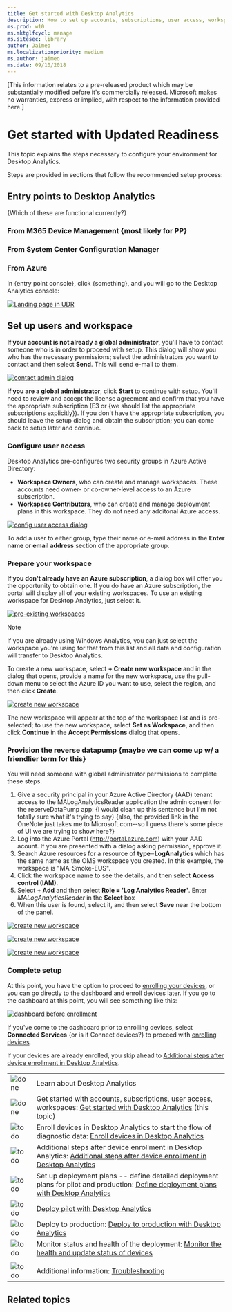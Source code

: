 ```yaml
---
title: Get started with Desktop Analytics
description: How to set up accounts, subscriptions, user access, workspaces
ms.prod: w10
ms.mktglfcycl: manage
ms.sitesec: library
author: Jaimeo
ms.localizationpriority: medium
ms.author: jaimeo
ms.date: 09/10/2018
---
```


[This information relates to a pre-released product which may be substantially modified before it's commercially released. Microsoft makes no warranties, express or implied, with respect to the information provided here.]

# Get started with Updated Readiness

This topic explains the steps necessary to configure your environment for Desktop Analytics. 

Steps are provided in sections that follow the recommended setup process:


## Entry points to Desktop Analytics
{Which of these are functional currently?}

### From M365 Device Management {most likely for PP}
### From System Center Configuration Manager
### From Azure

In {entry point console}, click {something}, and you will go to the Desktop Analytics console:


[![Landing page in UDR](UDRimages/UDR-landing.png)](UDRimages/UDR-landing.png)

## Set up users and workspace

**If your account is not already a global administrator**, you'll have to contact someone who is in order to proceed with setup. This dialog will show you who has the necessary permissions; select the administrators you want to contact and then select **Send**. This will send e-mail to them.

[![contact admin dialog](UDRimages/UDR-contact-admin.png)](UDRimages/UDR-contact-admin.png)


**If you are a global administrator**, click **Start** to continue with setup. You'll need to review and accept the license agreement and confirm that you have the appropriate subscription (E3 or {we should list the appropriate subscriptions explicitly}). If you don't have the appropriate subscription, you should leave the setup dialog and obtain the subscription; you can come back to setup later and continue.

### Configure user access

Desktop Analytics pre-configures two security groups in Azure Active Directory:

- **Workspace Owners**, who can create and manage workspaces. These accounts need owner- or co-owner-level access to an Azure subscription.
- **Workspace Contributors**, who can create and manage deployment plans in this workspace. They do not need any additonal Azure access.

[![config user access dialog](UDRimages/UDR-config-user.png)](UDRimages/UDR-config-user.png)

To add a user to either group, type their name or e-mail address in the **Enter name or email address** section of the appropriate group.

### Prepare your workspace

**If you don't already have an Azure subscription**, a dialog box will offer you the opportunity to obtain one. If you do have an Azure subscription, the portal will display all of your existing workspaces. To use an existing workspace for Desktop Analytics, just select it.

[![pre-existing workspaces](UDRimages/UDR-existing-workspaces.png)](UDRimages/UDR-existing-workspaces.png)

>[!NOTE]
>If you are already using Windows Analytics, you can just select the workspace you're using for that from this list and all data and configuration will transfer to Desktop Analytics.

To create a new workspace, select **+ Create new workspace** and in the dialog that opens, provide a name for the new workspace, use the pull-down menu to select the Azure ID you want to use, select the region, and then click **Create**.

[![create new workspace](UDRimages/UDR-create-new-workspace.png)](UDRimages/UDR-create-new-workspace.png)

The new workspace will appear at the top of the workspace list and is pre-selected; to use the new workspace, select **Set as Workspace**, and then click **Continue** in the **Accept Permissions** dialog that opens.

### Provision the reverse datapump {maybe we can come up w/ a friendlier term for this}

You will need someone with global administrator permissions to complete these steps.

1. Give a security principal in your Azure Active Directory (AAD) tenant access to the MALogAnalyticsReader application 
the admin consent for the reserveDataPump app:  {I would clean up this sentence but I'm not totally sure what it's trying to say} {also, the provided link in the OneNote just takes me to Microsoft.com--so I guess there's some piece of UI we are trying to show here?}
2. Log into the Azure Portal (http://portal.azure.com) with your AAD acount. If you are presented with a dialog asking permission, approve it.
3. Search Azure resources for a resource of **type=LogAnalytics** which has the same name as the OMS workspace you created. In this example, the workspace is "MA-Smoke-EUS".
4. Click the workspace name to see the details, and then select **Access control (IAM)**.
5. Select **+ Add** and then select **Role = 'Log Analytics Reader'**. Enter *MALogAnalyticsReader* in the **Select** box
6. When this user is found, select it, and then select **Save** near the bottom of the panel.

[![create new workspace](UDRimages/IAM_Workspace.png)](UDRimages/IAM_Workspace.png)

[![create new workspace](UDRimages/IAM_Workspace_Role.png)](UDRimages/IAM_Workspace_Role.png)

[![create new workspace](UDRimages/IAM_Workspace_MALogAnalyticsReader.png)](UDRimages/IAM_Workspace_MALogAnalyticsReader.png)


### Complete setup

At this point, you have the option to proceed to [enrolling your devices](update-readiness-enroll-devices.md), or you can go directly to the dashboard and enroll devices later. If you go to the dashboard at this point, you will see something like this:

[![dashboard before enrollment](UDRimages/UDR-dash-not-enrolled.png)](UDRimages/UDR-dash-not-enrolled.png)

If you've come to the dashboard prior to enrolling devices, select **Connected Services** {or is it Connect devices?} to proceed with [enrolling devices](update-readiness-enroll-devices.md).

If your devices are already enrolled, you skip ahead to [Additional steps after device enrollment in Desktop Analytics](update-readiness-additonal-steps.md).





| | |
| --- | --- |
| ![done](UDRimages/checklistdone.png) | Learn about Desktop Analytics |
| ![done](UDRimages/checklistdone.png) | Get started with accounts, subscriptions, user access, workspaces: [Get started with Desktop Analytics](update-readiness-get-started.md) (this topic) |
| ![to do](UDRimages/checklistbox.gif) | Enroll devices in Desktop Analytics to start the flow of diagnostic data: [Enroll devices in Desktop Analytics](update-readiness-enroll-devices.md)|
| ![to do](UDRimages/checklistbox.gif) | Additional steps after device enrollment in Desktop Analytics: [Additional steps after device enrollment in Desktop Analytics](update-readiness-additonal-steps.md) |
| ![to do](UDRimages/checklistbox.gif)| Set up deployment plans -- define detailed deployment plans for pilot and production: [Define deployment plans with Desktop Analytics](update-readiness-deployment-plans.md) |
| ![to do](UDRimages/checklistbox.gif) | [Deploy pilot with Desktop Analytics](update-readiness-deploy-pilot.md) |
| ![to do](UDRimages/checklistbox.gif) | Deploy to production: [Deploy to production with Desktop Analytics](update-readiness-deploy-production.md) |
| ![to do](UDRimages/checklistbox.gif) | Monitor status and health of the deployment: [Monitor the health and update status of devices](update-readiness-monitoring.md) |
|                                      |                                                    |
| ![to do](UDRimages/checklistbox.gif)   | Additional information: [Troubleshooting](update-readiness-troubleshooting.md)  |




## Related topics
